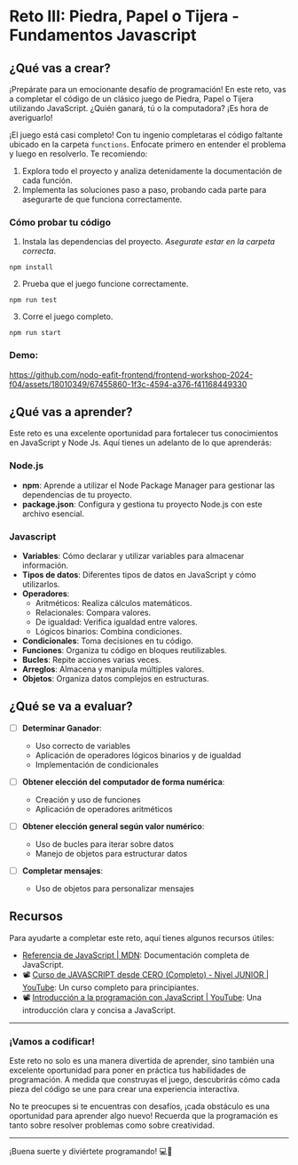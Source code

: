 # Reto III: Piedra, Papel o Tijera - Fundamentos Javascript

## ¿Qué vas a crear?

¡Prepárate para un emocionante desafío de programación! En este reto, vas a completar el código de un clásico juego de Piedra, Papel o Tijera utilizando JavaScript. ¿Quién ganará, tú o la computadora? ¡Es hora de averiguarlo!

¡El juego está casi completo! Con tu ingenio completaras el código faltante ubicado en la carpeta `functions`. Enfocate primero en entender el problema y luego en resolverlo. Te recomiendo:

1. Explora todo el proyecto y analiza detenidamente la documentación de cada función.
2. Implementa las soluciones paso a paso, probando cada parte para asegurarte de que funciona correctamente.

### Cómo probar tu código

1. Instala las dependencias del proyecto. _Asegurate estar en la carpeta correcta_.

```
npm install
```

2. Prueba que el juego funcione correctamente.

```
npm run test
```

3. Corre el juego completo.

```
npm run start
```

### Demo:

https://github.com/nodo-eafit-frontend/frontend-workshop-2024-f04/assets/18010349/67455860-1f3c-4594-a376-f41168449330

## ¿Qué vas a aprender?

Este reto es una excelente oportunidad para fortalecer tus conocimientos en JavaScript y Node Js. Aquí tienes un adelanto de lo que aprenderás:

### Node.js

- **npm**: Aprende a utilizar el Node Package Manager para gestionar las dependencias de tu proyecto.
- **package.json**: Configura y gestiona tu proyecto Node.js con este archivo esencial.

### Javascript

- **Variables**: Cómo declarar y utilizar variables para almacenar información.
- **Tipos de datos**: Diferentes tipos de datos en JavaScript y cómo utilizarlos.
- **Operadores**:
  - Aritméticos: Realiza cálculos matemáticos.
  - Relacionales: Compara valores.
  - De igualdad: Verifica igualdad entre valores.
  - Lógicos binarios: Combina condiciones.
- **Condicionales**: Toma decisiones en tu código.
- **Funciones**: Organiza tu código en bloques reutilizables.
- **Bucles**: Repite acciones varias veces.
- **Arreglos**: Almacena y manipula múltiples valores.
- **Objetos**: Organiza datos complejos en estructuras.

## ¿Qué se va a evaluar?

- [ ] **Determinar Ganador**:

  - Uso correcto de variables
  - Aplicación de operadores lógicos binarios y de igualdad
  - Implementación de condicionales

- [ ] **Obtener elección del computador de forma numérica**:

  - Creación y uso de funciones
  - Aplicación de operadores aritméticos

- [ ] **Obtener elección general según valor numérico**:

  - Uso de bucles para iterar sobre datos
  - Manejo de objetos para estructurar datos

- [ ] **Completar mensajes**:
  - Uso de objetos para personalizar mensajes

## Recursos

Para ayudarte a completar este reto, aquí tienes algunos recursos útiles:

- [Referencia de JavaScript | MDN](https://developer.mozilla.org/es/docs/Web/JavaScript/Referencia): Documentación completa de JavaScript.
- 📽️ [Curso de JAVASCRIPT desde CERO (Completo) - Nivel JUNIOR | YouTube](https://www.youtube.com/watch?v=z95mZVUcJ-E&t=124s): Un curso completo para principiantes.
- 📽️ [Introducción a la programación con JavaScript | YouTube](https://youtu.be/Z34BF9PCfYg?si=qiBK1tru8deMNHP7): Una introducción clara y concisa a JavaScript.

---

### ¡Vamos a codificar!

Este reto no solo es una manera divertida de aprender, sino también una excelente oportunidad para poner en práctica tus habilidades de programación. A medida que construyas el juego, descubrirás cómo cada pieza del código se une para crear una experiencia interactiva.

No te preocupes si te encuentras con desafíos, ¡cada obstáculo es una oportunidad para aprender algo nuevo! Recuerda que la programación es tanto sobre resolver problemas como sobre creatividad.

---

¡Buena suerte y diviértete programando! 💻🚀
